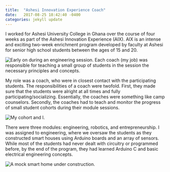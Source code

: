 ```yaml
---
title:  "Ashesi Innovation Experience Coach"
date:   2017-08-25 18:42:40 -0400
categories: jekyll update
---
```

I worked for Ashesi University College in Ghana over the course of four weeks as part of the Ashesi Innovation Experience (AIX). AIX is an intense and exciting two-week enrichment program developed by faculty at Ashesi for senior high school students between the ages of 15 and 20.

![Early on during an engineering session. Each coach (my job) was responsible for teaching a small group of students in the session the necessary principles and concepts.]({{site.baseurl}}/assets/ashesiSession.jpg)

My role was a coach, who were in closest contact with the participating students. The responsibilities of a coach were twofold. First, they made sure that the students were alright at all times and fully participating/socializing. Essentially, the coaches were something like camp counselors. Secondly, the coaches had to teach and monitor the progress of small student cohorts during their module sessions.

![My cohort and I.]({{site.baseurl}}/assets/aixTeam.jpg)


There were three modules: engineering, robotics, and entrepreneurship. I was assigned to engineering, where we oversaw the students as they constructed smart houses using Arduino boards and an array of sensors. While most of the students had never dealt with circuitry or programmed before, by the end of the program, they had learned Arduino C and basic electrical engineering concepts.

![A mock smart home under construction.]({{site.baseurl}}/assets/ashesiHouse.jpg)